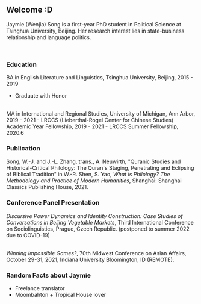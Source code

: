 ## Welcome :D

Jaymie (Wenjia) Song is a first-year PhD student in Political Science at Tsinghua University, Beijing. Her research interest lies in state-business relationship and language politics.


<br/>


### Education

BA in English Literature and Linguistics, Tsinghua University, Beijing, 2015 - 2019
- Graduate with Honor

<br/>
MA in International and Regional Studies, University of Michigan, Ann Arbor, 2019 - 2021
- LRCCS (Lieberthal-Rogel Center for Chinese Studies) Academic Year Fellowship, 2019 - 2021
- LRCCS Summer Fellowship, 2020.6


<br/>

### Publication
Song, W.-J. and J.-L. Zhang, trans., A. Neuwirth, "Quranic Studies and Historical-Critical Philology: The Quran's Staging, Penetrating and Eclipsing of Biblical Tradition" in W.-R. Shen, S. Yao, <em>What is Philology? The Methodology and Practice of Modern Humanities</em>, Shanghai: Shanghai Classics Publishing House, 2021.

### Conference Panel Presentation

<em>Discursive Power Dynamics and Identity Construction: Case Studies of Conversations in
Beijing Vegetable Markets</em>, Third International Conference on Sociolinguistics, Prague, Czech Republic. (postponed to summer 2022 due to COVID-19)

<br/>
<em>Winning Impossible Games?</em>, 70th Midwest Conference on Asian Affairs, October 29-31, 2021, Indiana University Bloomington, ID (REMOTE).


<br/>

### Random Facts about Jaymie
- Freelance translator
- Moombahton + Tropical House lover


